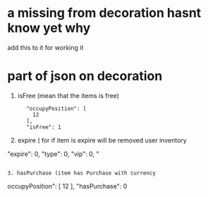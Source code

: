 # a missing from decoration hasnt know yet why

add this to it for working it 
# part of json on decoration 


1. isFree (mean that the items is free)
```
      "occupyPosition": [
        12
      ],
      "isFree": 1
```

2. expire ( for if item is expire will be removed user inventory

 "expire": 0,
    "type": 0,
    "vip": 0,
      "
```

3. hasPurchase (item has Purchase with currency 
```
occupyPosition": [
        12
      ],
      "hasPurchase": 0

```